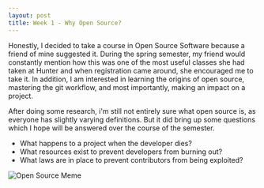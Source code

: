 ```yaml
---
layout: post
title: Week 1 - Why Open Source?
---
```



Honestly, I decided to take a course in Open Source Software because a friend of mine suggested it. During the spring semester, my friend would constantly mention how this was one of the most useful classes she had taken at Hunter and when registration came around, she encouraged me to take it. In addition, I am interested in learning the origins of open source, mastering the git workflow, and most importantly, making an impact on a project.


After doing some research, i'm still not entirely sure what open source is, as everyone has slightly varying definitions. But it did bring up some questions which I hope will be answered over the course of the semester.
- What happens to a project when the developer dies?
- What resources exist to prevent developers from burning out?
- What laws are in place to prevent contributors from being exploited?

![Open Source Meme](https://pics.me.me/criminals-cant-use-secret-exploits-in-your-code-openi-if-21417341.png)
